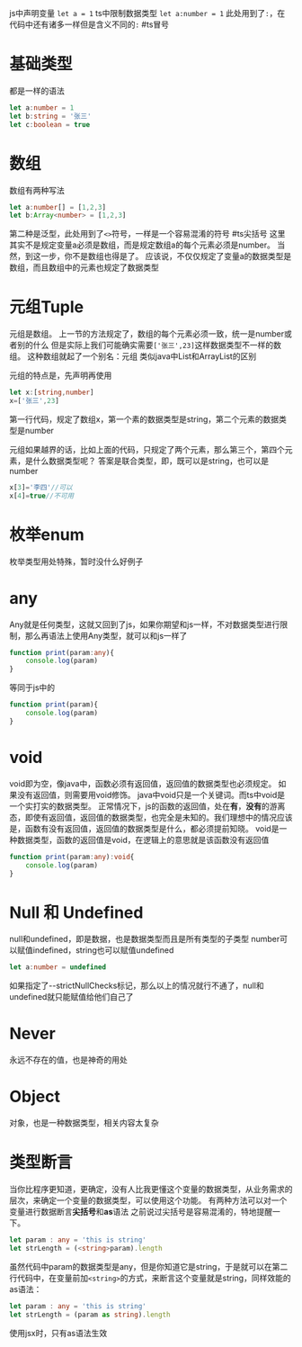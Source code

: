 js中声明变量
`let a = 1`
ts中限制数据类型
`let a:number = 1`
此处用到了`:`，在代码中还有诸多一样但是含义不同的`:`
#ts冒号

# 基础类型
都是一样的语法
```ts
let a:number = 1
let b:string = '张三'
let c:boolean = true
```

# 数组
数组有两种写法
```ts
let a:number[] = [1,2,3]
let b:Array<number> = [1,2,3]
```
第二种是泛型，此处用到了`<>`符号，一样是一个容易混淆的符号
#ts尖括号
这里其实不是规定变量a必须是数组，而是规定数组a的每个元素必须是number。
当然，到这一步，你不是数组也得是了。
应该说，不仅仅规定了变量a的数据类型是数组，而且数组中的元素也规定了数据类型

# 元组Tuple
元组是数组。
上一节的方法规定了，数组的每个元素必须一致，统一是number或者别的什么
但是实际上我们可能确实需要`['张三',23]`这样数据类型不一样的数组。
这种数组就起了一个别名：元组
类似java中List和ArrayList的区别

元组的特点是，先声明再使用
```ts
let x:[string,number]
x=['张三',23]
```
第一行代码，规定了数组x，第一个素的数据类型是string，第二个元素的数据类型是number

元组如果越界的话，比如上面的代码，只规定了两个元素，那么第三个，第四个元素，是什么数据类型呢？
答案是联合类型，即，既可以是string，也可以是number
```ts
x[3]='李四'//可以
x[4]=true//不可用
```

# 枚举enum
枚举类型用处特殊，暂时没什么好例子

# any
Any就是任何类型，这就又回到了js，如果你期望和js一样，不对数据类型进行限制，那么再语法上使用Any类型，就可以和js一样了
```ts
function print(param:any){
	console.log(param)
}
```
等同于js中的
```js
function print(param){
	console.log(param)
}
```

# void
void即为空，像java中，函数必须有返回值，返回值的数据类型也必须规定。
如果没有返回值，则需要用void修饰。
java中void只是一个关键词。而ts中void是一个实打实的数据类型。
正常情况下，js的函数的返回值，处在**有**，**没有**的游离态，即使有返回值，返回值的数据类型，也完全是未知的。我们理想中的情况应该是，函数有没有返回值，返回值的数据类型是什么，都必须提前知晓。
void是一种数据类型，函数的返回值是void，在逻辑上的意思就是该函数没有返回值
```ts
function print(param:any):void{
	console.log(param)
}
```

# Null 和 Undefined
null和undefined，即是数据，也是数据类型而且是所有类型的子类型
number可以赋值indefined，string也可以赋值undefined
```ts
let a:number = undefined
```
如果指定了--strictNullChecks标记，那么以上的情况就行不通了，null和undefined就只能赋值给他们自己了

# Never
永远不存在的值，也是神奇的用处

# Object
对象，也是一种数据类型，相关内容太复杂

# 类型断言
当你比程序更知道，更确定，没有人比我更懂这个变量的数据类型，从业务需求的层次，来确定一个变量的数据类型，可以使用这个功能。
有两种方法可以对一个变量进行数据断言**尖括号**和**as**语法
之前说过尖括号是容易混淆的，特地提醒一下。
```ts
let param : any = 'this is string'
let strLength = (<string>param).length
```
虽然代码中param的数据类型是any，但是你知道它是string，于是就可以在第二行代码中，在变量前加`<string>`的方式，来断言这个变量就是string，同样效能的as语法：
```ts
let param : any = 'this is string'
let strLength = (param as string).length
```
使用jsx时，只有as语法生效